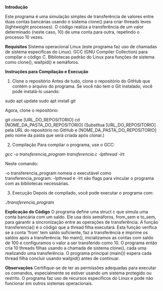 **Introdução**

Este programa é uma simulação simples de transferência de valores entre duas contas bancárias usando o sistema clone() para criar threads leves (lightweight processes). O código realiza a transferência de um valor determinado (neste caso, 10) de uma conta para outra, repetindo o processo 10 vezes.

**Requisitos**
Sistema operacional Linux (este programa faz uso de chamadas de sistema específicas do Linux).
GCC (GNU Compiler Collection) para compilar o código C.
Bibliotecas padrão do Linux para funções de sistema como clone(), waitpid() e semáforos.

**Instruções para Compilação e Execução**

1. Clone o repositório
Antes de tudo, clone o repositório do GitHub que contém o arquivo do programa. Se você não tem o Git instalado, você pode instalá-lo usando:

sudo apt update
sudo apt install git

Agora, clone o repositório:

git clone [URL_DO_REPOSITORIO]
cd [NOME_DA_PASTA_DO_REPOSITORIO]
(Substitua [URL_DO_REPOSITORIO] pela URL do repositório no GitHub e [NOME_DA_PASTA_DO_REPOSITORIO] pelo nome da pasta que será criada após clonar.)

2. Compilação
Para compilar o programa, use o GCC:

*gcc -o transferencia_program transferencia.c -lpthread -lrt*

Neste comando:

-o transferencia_program nomeia o executável como transferencia_program.
-lpthread e -lrt são flags para vincular o programa com as bibliotecas necessárias.

3. Execução
Depois de compilado, você pode executar o programa com:

*./transferencia_program*

**Explicação do Código**
O programa define uma struct c que simula uma conta bancária com um saldo.
Ele usa dois semáforos, from_sem e to_sem, para garantir a sincronização entre as operações de transferência.
A função transferencia() é o código que a thread filha executará. Esta função verifica se a conta 'from' tem saldo suficiente, faz a transferência e imprime os saldos após a transferência.
No main(), inicializamos as contas com saldo de 100 e configuramos o valor a ser transferido como 10.
O programa então cria 10 threads filhas usando a chamada de sistema clone(), cada uma realizando uma transferência. O programa principal (main()) espera cada thread filha concluir usando waitpid() antes de continuar.

**Observações**
Certifique-se de ter as permissões adequadas para executar os comandos, especialmente se estiver usando um sistema protegido ou restrito.
O programa faz uso de recursos específicos do Linux e pode não funcionar em outros sistemas operacionais.
